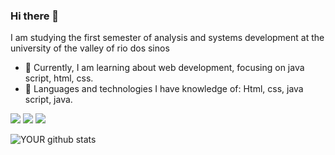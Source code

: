 ### Hi there 👋
I am studying the first semester of analysis and systems development at the university of the valley of rio dos sinos
- 🌱 Currently, I am learning about web development, focusing on java script, html, css.
- 🔭 Languages ​​and technologies I have knowledge of: Html, css, java script, java.

[<img src="https://img.shields.io/badge/linkedin-%230077B5.svg?&style=for-the-badge&logo=linkedin&logoColor=white" />](https://www.linkedin.com/in/amonrareis/) [<img src = "https://img.shields.io/badge/instagram-%23E4405F.svg?&style=for-the-badge&logo=instagram&logoColor=white">](https://www.instagram.com/reis_amonra/) [<img src = "https://img.shields.io/badge/facebook-%231877F2.svg?&style=for-the-badge&logo=facebook&logoColor=white">](https://www.facebook.com/amonra.reisdesouza)



![YOUR github stats](https://github-readme-stats.vercel.app/api?username=AmonraReis)

